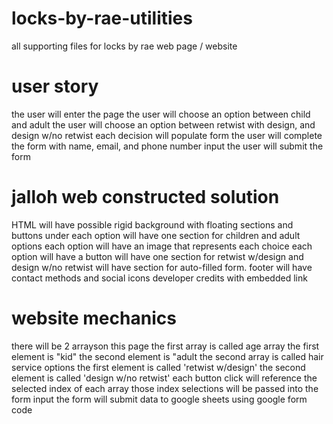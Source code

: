 # locks-by-rae-utilities
all supporting files for locks by rae web page / website

# user story
the user will enter the page
the user will choose an option between child and adult
the user will choose an option between retwist with design, and design w/no retwist
each decision will populate form
the user will complete the form with name, email, and  phone number input
the user will submit the form

# jalloh web constructed solution
HTML will have possible rigid background
with floating sections and buttons under each option
will have one section for children and adult options
each option will have an image that represents each choice
each option will have a button
will have one section for retwist w/design and design w/no retwist
will have section for auto-filled form.
footer will have contact methods and social icons
developer credits with embedded link

# website mechanics
there will be 2 arrayson this page
the first array is called age array
the first element is "kid"
the second element is "adult
the second array is called hair service options
the first element is called 'retwist w/design'
the second element is called 'design w/no retwist'
each button click will reference the selected index of each array
those index selections will be passed into the form input
the form will submit data to google sheets using google form code